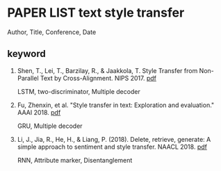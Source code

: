 # PAPER LIST text style transfer

Author, Title, Conference, Date

keyword
-------------------------------------------------------------
1. Shen, T., Lei, T., Barzilay, R., & Jaakkola, T. Style Transfer from Non-Parallel Text by Cross-Alignment. NIPS 2017. [pdf](http://www.cs.cmu.edu/~jeanoh/16-785/papers/shen-N2017-style.pdf)

    LSTM, two-discriminator, Multiple decoder 


2. Fu, Zhenxin, et al. "Style transfer in text: Exploration and evaluation." AAAI 2018. [pdf](https://ojs.aaai.org/index.php/AAAI/article/view/11330/11189)

    GRU, Multiple decoder


3. Li, J., Jia, R., He, H., & Liang, P. (2018). Delete, retrieve, generate: A simple approach to sentiment and style transfer. NAACL 2018. [pdf](https://arxiv.org/pdf/1804.06437.pdf)

    RNN, Attribute marker, Disentanglement 
